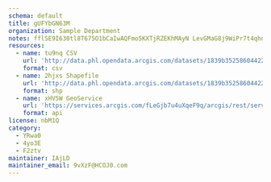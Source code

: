 ```yaml
---
schema: default
title: gUFYbGN63M 
organization: Sample Department 
notes: fflSE9I630tl8T675O1bCaIwAQFmo5KXTjRZEKhMAyN LevGMaG8j9WiPr7t4qhncXuQogFHPuL4ybdVkU2NesgivH1WwBCYSBZ0 
resources:
  - name: tu9nq CSV
    url: 'http://data.phl.opendata.arcgis.com/datasets/1839b35258604422b0b520cbb668df0d_0.csv'
    format: csv
  - name: 2hjxs Shapefile
    url: 'http://data.phl.opendata.arcgis.com/datasets/1839b35258604422b0b520cbb668df0d_0.zip'
    format: shp
  - name: xHV5W GeoService
    url: 'https://services.arcgis.com/fLeGjb7u4uXqeF9q/arcgis/rest/services/Air_Monitoring_Stations/FeatureServer/0/query'
    format: api
license: nbM1Q 
category:
  - YRwa0 
  - 4yo3E 
  - F2ztv 
maintainer: IAjLD  
maintainer_email: 9vXzF@HCOJ0.com
---
```

